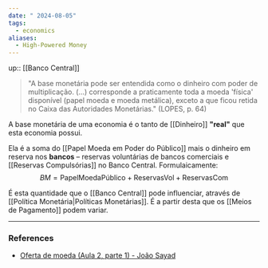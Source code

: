 ```yaml
---
date: " 2024-08-05"
tags:
  - economics
aliases:
  - High-Powered Money
---
```


up:: [[Banco Central]]

> "A base monetária pode ser entendida como o dinheiro com poder de multiplicação. (...) corresponde a praticamente toda a moeda 'física' disponível (papel moeda e moeda metálica), exceto a que ficou retida no Caixa das Autoridades Monetárias." (LOPES, p. 64)

A base monetária de uma economia é o tanto de [[Dinheiro]] **"real"** que esta economia possui. 

Ela é a soma do [[Papel Moeda em Poder do Público]] mais o dinheiro em reserva nos **bancos** – reservas voluntárias de bancos comerciais e [[Reservas Compulsórias]] no Banco Central. Formulaicamente:
$$
BM = \text{PapelMoedaPúblico} + \text{ReservasVol} + \text{ReservasCom}
$$

É esta quantidade que o [[Banco Central]] pode influenciar, através de [[Política Monetária|Políticas Monetárias]]. É a partir desta que os [[Meios de Pagamento]] podem variar. 

---
### References
- [Oferta de moeda (Aula 2, parte 1) - João Sayad](https://www.youtube.com/watch?v=j3iZ-PceVI0&list=PLAudUnJeNg4vWPm7Au0XhkoS58yHprEvN&index=3)